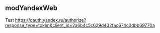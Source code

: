 ## modYandexWeb
Test
https://oauth.yandex.ru/authorize?response_type=token&client_id=2a6b4c5c629d432fac674c3dbb69770a